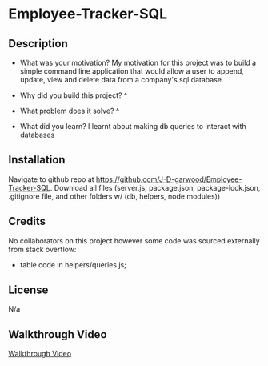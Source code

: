 # Employee-Tracker-SQL


## Description
- What was your motivation?
My motivation for this project was to build a simple command line application that would allow a user to append, update, view and delete data from a company's sql database

- Why did you build this project? 
^

- What problem does it solve?
^

- What did you learn?
I learnt about making db queries to interact with databases 

## Installation

Navigate to github repo at https://github.com/J-D-garwood/Employee-Tracker-SQL. Download all files (server.js, package.json, package-lock.json, .gitignore file, and other folders w/ (db, helpers, node modules))

## Credits

No collaborators on this project however some code was sourced externally from stack overflow:
- table code in helpers/queries.js;

## License

N/a

## Walkthrough Video

[Walkthrough Video](./assets/CLI%20app%20walkthrough.mp4)
